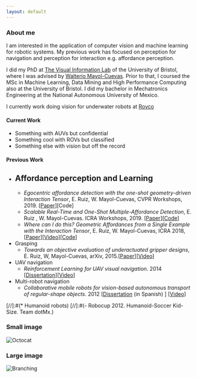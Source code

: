 ```yaml
---
layout: default
---
```


### About me
I am interested in the application of computer vision and machine learning for robotic systems. My previous work has focused on perception for navigation and perception for interaction e.g. affordance perception.

I did my PhD at [The Visual Information Lab](https://vilab.blogs.bristol.ac.uk/) of the University of Bristol, where I was advised by [Walterio Mayol-Cuevas](http://people.cs.bris.ac.uk/~wmayol). Prior to that, I coursed the MSc in Machine Learning, Data Mining and High Performance Computing also at the University of Bristol. I did my bachelor in Mechatronics Engineering at the National Autonomous University of Mexico.

I currently work doing vision for underwater robots at [Rovco](https://www.rovco.com/)

#### Current Work

*   Something with AUVs but confidential
*   Something cool with ROVs but classified
*   Something else with vision but off the record

#### Previous Work

* Affordance perception and Learning
  -
  - _Egocentric affordance detection with the one-shot geometry-driven Interaction Tensor_, E. Ruiz, W. Mayol-Cuevas, CVPR Workshops, 2019. [[Paper](https://arxiv.org/abs/1906.05794)][Code]
  - _Scalable Real-Time and One-Shot Multiple-Affordance Detection_, E. Ruiz , W. Mayol-Cuevas. ICRA Workshops, 2019. [[Paper](https://r1d1.github.io/iwcmar/)][[Code]()]
  - _Where can I do this? Geometric Affordances from a Single Example with the Interaction Tensor_, E. Ruiz, W. Mayol-Cuevas, ICRA 2018, [[Paper](https://ieeexplore.ieee.org/document/8462835)][[Video](https://www.youtube.com/watch?v=4kOoxX8b3GY)][[Code](https://github.com/eduard626/interaction-tensor)]
* Grasping
  - _Towards an objective evaluation of underactuated gripper designs_, E. Ruiz, W, Mayol-Cuevas, arXiv, 2015.[[Paper](https://arxiv.org/abs/1601.04547)][[Video](https://www.youtube.com/watch?v=FnKCSIePOuc)]
* UAV navigation
  - _Reinforcement Learning for UAV visual navigation_. 2014 [[Dissertation](https://drive.google.com/file/d/1_Vu76cBUjaeJosEiWezbcfBPw0i0XP8m/view?usp=sharing)][[Video](https://www.youtube.com/watch?v=KUafuxr8fsc)]
* Multi-robot navigation
  - _Collaborative mobile robots for vision-based autonomous transport of regular-shape objects_. 2012 [[Dissertation](http://132.248.9.195/ptd2013/junio/0695212/Index.htmlTe) (in Spanish) ] [[Video](https://www.youtube.com/watch?v=J6XQy311Tek)]

[//]:#(* Humanoid robots)
[//]:#(- Robocup 2012. Humanoid-Soccer Kid-Size. Team dotMx.)


### Small image

![Octocat](https://github.githubassets.com/images/icons/emoji/octocat.png)

### Large image

![Branching](https://guides.github.com/activities/hello-world/branching.png)

